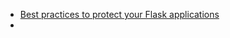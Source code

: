 
- [Best practices to protect your Flask applications](https://escape.tech/blog/best-practices-protect-flask-applications/)
- 